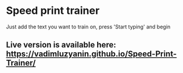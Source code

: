 Speed print trainer
===================
Just add the text you want to train on, press 'Start typing' and begin

Live version is available here: https://vadimluzyanin.github.io/Speed-Print-Trainer/
-------------------

